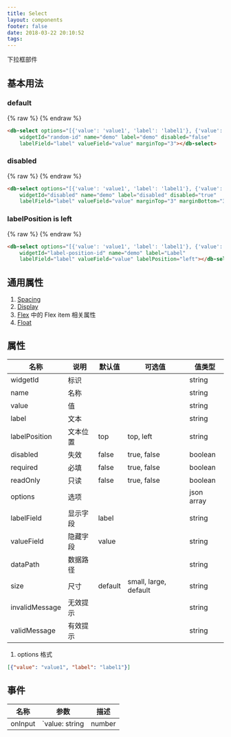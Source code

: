 ```yaml
---
title: Select
layout: components
footer: false
date: 2018-03-22 20:10:52
tags:
---
```


下拉框部件

## 基本用法

### default
{% raw %}
<db-select options="[{'value': 'value1', 'label': 'label1'}, {'value': 'value2', 'label': 'label2'}]"
    widgetId="random-id" name="demo" label="demo" disabled="false" 
    labelField="label" valueField="value" marginTop="3" marginBottom="3"></db-select>
{% endraw %}
```html
<db-select options="[{'value': 'value1', 'label': 'label1'}, {'value': 'value2', 'label': 'label2'}]"
    widgetId="random-id" name="demo" label="demo" disabled="false" 
    labelField="label" valueField="value" marginTop="3"></db-select>
```

### disabled
{% raw %}
<db-select options="[{'value': 'value1', 'label': 'label1'}, {'value': 'value2', 'label': 'label2'}]"
    widgetId="disabled" name="demo" label="disabled" disabled="true" 
    labelField="label" valueField="value" marginTop="3" marginBottom="3"></db-select>
{% endraw %}
```html
<db-select options="[{'value': 'value1', 'label': 'label1'}, {'value': 'value2', 'label': 'label2'}]"
    widgetId="disabled" name="demo" label="disabled" disabled="true" 
    labelField="label" valueField="value" marginTop="3" marginBottom="3"></db-select>
```

### labelPosition is left
{% raw %}
<db-select options="[{'value': 'value1', 'label': 'label1'}, {'value': 'value2', 'label': 'label2'}]"
    widgetId="label-position-id" name="demo" label="Label" 
    labelField="label" valueField="value" labelPosition="left"></db-select>
{% endraw %}
```html
<db-select options="[{'value': 'value1', 'label': 'label1'}, {'value': 'value2', 'label': 'label2'}]"
    widgetId="label-position-id" name="demo" label="Label" 
    labelField="label" valueField="value" labelPosition="left"></db-select>
```

## 通用属性

1. [Spacing](../Utilities/Spacing.html)
1. [Display](../Utilities/Display.html)
1. [Flex](../Utilities/Flex.html) 中的 Flex item 相关属性
1. [Float](../Utilities/Float.html)

## 属性

| 名称  | 说明 | 默认值 | 可选值 | 值类型 |
| ----- | ------ | ----- | ----- | --------- |
| widgetId | 标识 | | | string |
| name | 名称 | | | string |
| value | 值 | | | string |
| label | 文本 | | | string |
| labelPosition | 文本位置 | top | top, left | string |
| disabled | 失效 | false | true, false | boolean |
| required | 必填 | false | true, false | boolean |
| readOnly | 只读 | false | true, false | boolean |
| options | 选项 | | | json array |
| labelField | 显示字段 | label | | string |
| valueField | 隐藏字段 | value | | string |
| dataPath | 数据路径 | | | string |
| size | 尺寸 | default | small, large, default | string |
| invalidMessage | 无效提示 | | | string |
| validMessage | 有效提示 | | | string |

1. options 格式
```json
[{"value": "value1", "label": "label1"}]
```

## 事件

| 名称  | 参数 | 描述 |
| ----- | ------ | ----- |
| onInput | `value: string | number | boolean` 用户输入的值 | 输入时触发 |
